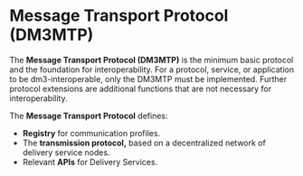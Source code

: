 # Message Transport Protocol (DM3MTP)

The **Message Transport Protocol (DM3MTP)** is the minimum basic protocol and the foundation for interoperability. For a protocol, service, or application to be dm3-interoperable, only the DM3MTP must be implemented. Further protocol extensions are additional functions that are not necessary for interoperability.

The **Message Transport Protocol** defines:

* **Registry** for communication profiles.
* The **transmission protocol,** based on a decentralized network of delivery service nodes.
* Relevant **APIs** for Delivery Services.
